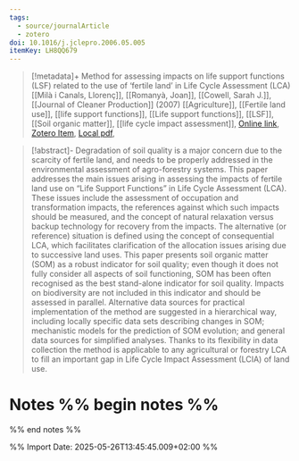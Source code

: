 ```yaml
---
tags:
  - source/journalArticle
  - zotero
doi: 10.1016/j.jclepro.2006.05.005
itemKey: LH8QQ679
---
```

>[!metadata]+
> Method for assessing impacts on life support functions (LSF) related to the use of ‘fertile land’ in Life Cycle Assessment (LCA)
> [[Milà i Canals, Llorenç]], [[Romanyà, Joan]], [[Cowell, Sarah J.]], 
> [[Journal of Cleaner Production]] (2007)
> [[Agriculture]], [[Fertile land use]], [[life support functions]], [[Life support functions]], [[LSF]], [[Soil organic matter]], [[life cycle impact assessment]], 
> [Online link](https://www.sciencedirect.com/science/article/pii/S0959652606001600), [Zotero Item](zotero://select/library/items/LH8QQ679), [Local pdf](file://C:/Users/aburg/Documents/references/zotero/storage/TLSX78MB/MilaICanals2007_Methodassessinga.pdf), 

>[!abstract]-
>Degradation of soil quality is a major concern due to the scarcity of fertile land, and needs to be properly addressed in the environmental assessment of agro-forestry systems. This paper addresses the main issues arising in assessing the impacts of fertile land use on “Life Support Functions” in Life Cycle Assessment (LCA). These issues include the assessment of occupation and transformation impacts, the references against which such impacts should be measured, and the concept of natural relaxation versus backup technology for recovery from the impacts. The alternative (or reference) situation is defined using the concept of consequential LCA, which facilitates clarification of the allocation issues arising due to successive land uses. This paper presents soil organic matter (SOM) as a robust indicator for soil quality; even though it does not fully consider all aspects of soil functioning, SOM has been often recognised as the best stand-alone indicator for soil quality. Impacts on biodiversity are not included in this indicator and should be assessed in parallel. Alternative data sources for practical implementation of the method are suggested in a hierarchical way, including locally specific data sets describing changes in SOM; mechanistic models for the prediction of SOM evolution; and general data sources for simplified analyses. Thanks to its flexibility in data collection the method is applicable to any agricultural or forestry LCA to fill an important gap in Life Cycle Impact Assessment (LCIA) of land use.

# Notes %% begin notes %%

%% end notes %%




%% Import Date: 2025-05-26T13:45:45.009+02:00 %%
